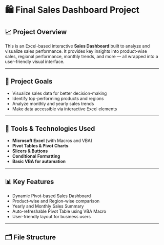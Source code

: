 # 🛍️ Final Sales Dashboard Project

## 📈 Project Overview
This is an Excel-based interactive **Sales Dashboard** built to analyze and visualize sales performance. It provides key insights into product-wise sales, regional performance, monthly trends, and more — all wrapped into a user-friendly visual interface.

---

## 🎯 Project Goals
- Visualize sales data for better decision-making  
- Identify top-performing products and regions  
- Analyze monthly and yearly sales trends  
- Make data accessible via interactive Excel elements

---

## 🧰 Tools & Technologies Used
- **Microsoft Excel** (with Macros and VBA)  
- **Pivot Tables & Pivot Charts**  
- **Slicers & Buttons**  
- **Conditional Formatting**  
- **Basic VBA for automation**

---

## 📊 Key Features
- Dynamic Pivot-based Sales Dashboard  
- Product-wise and Region-wise comparison  
- Yearly and Monthly Sales Summary  
- Auto-refreshable Pivot Table using VBA Macro  
- User-friendly layout for business users

---

## 🗂️ File Structure




